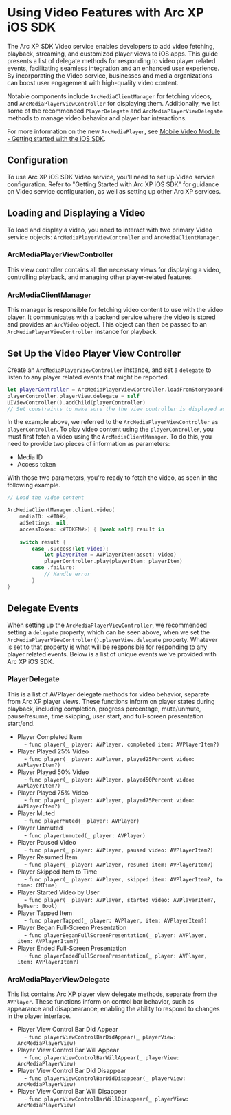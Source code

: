 # Using Video Features with Arc XP iOS SDK

The Arc XP SDK Video service enables developers to add video fetching, playback, streaming, and customized player views to iOS apps. This guide presents a list of delegate methods for responding to video player related events, facilitating seamless integration and an enhanced user experience. By incorporating the Video service, businesses and media organizations can boost user engagement with high-quality video content.

Notable components include `ArcMediaClientManager` for fetching videos, and `ArcMediaPlayerViewController` for displaying them. Additionally, we list some of the recommended `PlayerDelegate` and `ArcMediaPlayerViewDelegate` methods to manage video behavior and player bar interactions.

For more information on the new `ArcMediaPlayer`, see [Mobile Video Module - Getting started with the iOS SDK](/video-center/developer-docs/mobile-video-module-getting-started-with-the-ios-sdk/).

## Configuration

To use Arc XP iOS SDK Video service, you'll need to set up Video service configuration. Refer to "Getting Started with Arc XP iOS SDK" for guidance on Video service configuration, as well as setting up other Arc XP services.

## Loading and Displaying a Video

To load and display a video, you need to interact with two primary Video service objects: `ArcMediaPlayerViewController` and `ArcMediaClientManager`.

### ArcMediaPlayerViewController

This view controller contains all the necessary views for displaying a video, controlling playback, and managing other player-related features.

### ArcMediaClientManager

This manager is responsible for fetching video content to use with the video player. It communicates with a backend service where the video is stored and provides an `ArcVideo` object. This object can then be passed to an `ArcMediaPlayerViewController` instance for playback.

## Set Up the Video Player View Controller

Create an `ArcMediaPlayerViewController` instance, and set a `delegate` to listen to any player related events that might be reported.

```swift
let playerController = ArcMediaPlayerViewController.loadFromStoryboard()
playerController.playerView.delegate = self
UIViewController().addChild(playerController)
// Set constraints to make sure the the view controller is displayed as desired.
```

In the example above, we referred to the `ArcMediaPlayerViewController` as `playerController`. To play video content using the `playerController`, you must first fetch a video using the `ArcMediaClientManager`. To do this, you need to provide two pieces of information as parameters:

- Media ID
- Access token

With those two parameters, you're ready to fetch the video, as seen in the following example.

```swift
// Load the video content

ArcMediaClientManager.client.video(
    mediaID: <#ID#>,
    adSettings: nil,  
    accessToken: <#TOKEN#>) { [weak self] result in
      
    switch result {
        case .success(let video):
            let playerItem = AVPlayerItem(asset: video) 
            playerController.play(playerItem: playerItem)
        case .failure:  
            // Handle error
        }  
}
```  
  
## Delegate Events

When setting up the `ArcMediaPlayerViewController`, we recommended setting a `delegate` property, which can be seen above, when we set the `ArcMediaPlayerViewController().playerView.delegate` property. Whatever is set to that property is what will be responsible for responding to any player related events. Below is a list of unique events we've provided with Arc XP iOS SDK.

### PlayerDelegate

This is a list of AVPlayer delegate methods for video behavior, separate from Arc XP player views. These functions inform on player states during playback, including completion, progress percentage, mute/unmute, pause/resume, time skipping, user start, and full-screen presentation start/end.

* Player Completed Item \
    - `func player(_ player: AVPlayer, completed item: AVPlayerItem?)`  
* Player Played 25% Video \
    - `func player(_ player: AVPlayer, played25Percent video: AVPlayerItem?)`  
* Player Played 50% Video \
    - `func player(_ player: AVPlayer, played50Percent video: AVPlayerItem?)`  
* Player Played 75% Video \
    - `func player(_ player: AVPlayer, played75Percent video: AVPlayerItem?)`  
* Player Muted \
    - `func playerMuted(_ player: AVPlayer)`  
* Player Unmuted \
    - `func playerUnmuted(_ player: AVPlayer)`  
* Player Paused Video \
    - `func player(_ player: AVPlayer, paused video: AVPlayerItem?)`  
* Player Resumed Item \
    - `func player(_ player: AVPlayer, resumed item: AVPlayerItem?)`  
* Player Skipped Item to Time \
    - `func player(_ player: AVPlayer, skipped item: AVPlayerItem?, to time: CMTime)`  
* Player Started Video by User \
    - `func player(_ player: AVPlayer, started video: AVPlayerItem?, byUser: Bool)`  
* Player Tapped Item \
    - `func playerTapped(_ player: AVPlayer, item: AVPlayerItem?)`  
* Player Began Full-Screen Presentation \
    - `func playerBeganFullScreenPresentation(_ player: AVPlayer, item: AVPlayerItem?)`  
* Player Ended Full-Screen Presentation \
    - `func playerEndedFullScreenPresentation(_ player: AVPlayer, item: AVPlayerItem?)`

### ArcMediaPlayerViewDelegate

This list contains Arc XP player view delegate methods, separate from the `AVPlayer`. These functions inform on control bar behavior, such as appearance and disappearance, enabling the ability to respond to changes in the player interface.

* Player View Control Bar Did Appear \
    - `func playerViewControlBarDidAppear(_ playerView: ArcMediaPlayerView)`  
* Player View Control Bar Will Appear \
    - `func playerViewControlBarWillAppear(_ playerView: ArcMediaPlayerView)`  
* Player View Control Bar Did Disappear \
    - `func playerViewControlBarDidDisappear(_ playerView: ArcMediaPlayerView)`  
* Player View Control Bar Will Disappear \
    - `func playerViewControlBarWillDisappear(_ playerView: ArcMediaPlayerView)`

